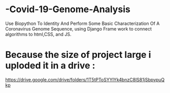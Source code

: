 # -Covid-19-Genome-Analysis
Use Biopython To Identity And Perform Some Basic Characterization Of A Coronavirus Genome Sequence, using Django Frame work to connect algorithms to html,CSS, and JS.
# Because the size of project large i uploded it in a drive :
https://drive.google.com/drive/folders/1T5tPToSYYlYk4bnzC8lS81jSbpvpuQkp
